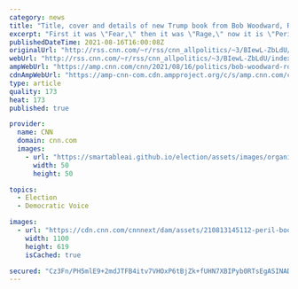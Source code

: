 ```yaml
---
category: news
title: "Title, cover and details of new Trump book from Bob Woodward, Robert Costa"
excerpt: "First it was \"Fear,\" then it was \"Rage,\" now it is \"Peril.\" That is the title of the highly-anticipated third book about President Trump from legendary journalist Bob Woodward, this time written with co-author Robert Costa, a Washington Post national political reporter.\n    \n"
publishedDateTime: 2021-08-16T16:00:08Z
originalUrl: "http://rss.cnn.com/~r/rss/cnn_allpolitics/~3/BIewL-ZbLdU/index.html"
webUrl: "http://rss.cnn.com/~r/rss/cnn_allpolitics/~3/BIewL-ZbLdU/index.html"
ampWebUrl: "https://amp.cnn.com/cnn/2021/08/16/politics/bob-woodward-robert-costa-trump-book/index.html"
cdnAmpWebUrl: "https://amp-cnn-com.cdn.ampproject.org/c/s/amp.cnn.com/cnn/2021/08/16/politics/bob-woodward-robert-costa-trump-book/index.html"
type: article
quality: 173
heat: 173
published: true

provider:
  name: CNN
  domain: cnn.com
  images:
    - url: "https://smartableai.github.io/election/assets/images/organizations/cnn.com-50x50.jpg"
      width: 50
      height: 50

topics:
  - Election
  - Democratic Voice

images:
  - url: "https://cdn.cnn.com/cnnnext/dam/assets/210813145112-peril-book-cover-super-tease.jpg"
    width: 1100
    height: 619
    isCached: true

secured: "Cz3Fn/PH5mlE9+2mdJTFB4itv7VHOxP6tBjZk+fUHN7XBIPyb0RTsEgASINADR+ej/fuiiuDcZWrBOMnqYLLCHLf6hiMDFEfbBBi4WUakY10l4yrOOjOv5DAwiP29J5YdRf8TLyc0SMxXkeMeUhq7dm/2htrK52+88Me8pBaeYvumBG6XAWvxwX84Up7jjZpjE1DsDrV9sD5ICc/MpciPAsHQ8zLWXOo7hmp+o6rJ06B+UOWIqsGtGrqpyam41awMSnfNqLjsOryFVTQOtqme9eSzVUDq1dAV1lwbbiG5bn+BU1CluUr9qO931tlbNCq2/ocIhlMv6GaS6LWyIxVxd/gjW73he69CmrrO23kiTI=;zM+zqRqoeF7HtkaHTmI40Q=="
---
```


